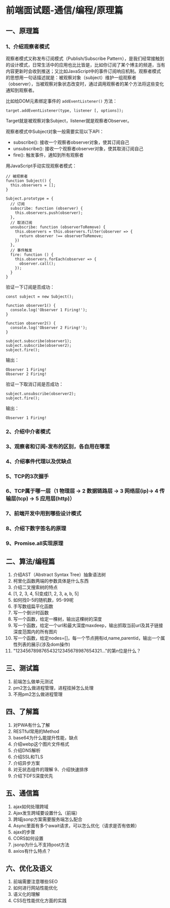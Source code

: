 # 前端面试题-通信/编程/原理篇

## 一、原理篇

### 1、介绍观察者模式
观察者模式又称发布订阅模式（Publish/Subscribe Pattern），是我们经常接触到的设计模式，日常生活中的应用也比比皆是，比如你订阅了某个博主的频道，当有内容更新时会收到推送；又比如JavaScript中的事件订阅响应机制。观察者模式的思想用一句话描述就是：被观察对象（subject）维护一组观察者（observer），当被观察对象状态改变时，通过调用观察者的某个方法将这些变化通知到观察者。  

比如给DOM元素绑定事件的 `addEventListener()` 方法：
```
target.addEventListener(type, listener [, options]);
```
Target就是被观察对象Subject，listener就是观察者Observer。   

观察者模式中Subject对象一般需要实现以下API：

- subscribe(): 接收一个观察者observer对象，使其订阅自己
- unsubscribe(): 接收一个观察者observer对象，使其取消订阅自己
- fire(): 触发事件，通知到所有观察者

用JavaScript手动实现观察者模式：  
```
// 被观察者
function Subject() {
  this.observers = [];
}

Subject.prototype = {
  // 订阅
  subscribe: function (observer) {
    this.observers.push(observer);
  },
  // 取消订阅
  unsubscribe: function (observerToRemove) {
    this.observers = this.observers.filter(observer => {
      return observer !== observerToRemove;
    })
  },
  // 事件触发
  fire: function () {
    this.observers.forEach(observer => {
      observer.call();
    });
  }
}
```
验证一下订阅是否成功：
```
const subject = new Subject();

function observer1() {
  console.log('Observer 1 Firing!');
}

function observer2() {
  console.log('Observer 2 Firing!');
}

subject.subscribe(observer1);
subject.subscribe(observer2);
subject.fire();
```
输出：
```
Observer 1 Firing! 
Observer 2 Firing!
```
验证一下取消订阅是否成功：
```
subject.unsubscribe(observer2);
subject.fire();
```
输出：
```
Observer 1 Firing!
```

### 2、介绍中介者模式
### 3、观察者和订阅-发布的区别，各自用在哪里
### 4、介绍事件代理以及优缺点
### 5、TCP的3次握手
### 6、TCP属于哪一层（1 物理层 -> 2 数据链路层 -> 3 网络层(ip)-> 4 传输层(tcp) -> 5 应用层(http)）
### 7、前端开发中用到哪些设计模式
### 8、介绍下数字签名的原理
### 9、Promise.all实现原理


## 二、算法/编程篇
1. 介绍AST（Abstract Syntax Tree）抽象语法树
2. 柯里化函数两端的参数具体是什么东西
3. 介绍二叉搜索树的特点
4. [1, 2, 3, 4, 5]变成[1, 2, 3, a, b, 5]
5. 如何找0-5的随机数，95-99呢
6. 手写数组扁平化函数
7. 写一个倒计时函数
8. 写一个函数，给定一棵树，输出这棵树的深度
9. 写一个函数，给定一个url和最大深度maxdeep，输出抓取当前url及其子链接深度范围内的所有图片
10. 写一个函数，给定nodes=[]，每一个节点拥有id,name,parentid，输出一个属性列表的展示(涉及dom操作)
11. "123456789876543212345678987654321..."的第n位是什么？

## 三、测试篇
1. 前端怎么做单元测试
2. pm2怎么做进程管理，进程挂掉怎么处理
3. 不用pm2怎么做进程管理

## 四、了解篇
1. 对PWA有什么了解
2. RESTful常用的Method
3. base64为什么能提升性能，缺点
4. 介绍webp这个图片文件格式
5. 介绍DNS解析
6. 介绍SSL和TLS
7. 介绍异步方案
8. 对无状态组件的理解
9、介绍快速排序
10. 介绍下DFS深度优先

## 五、通信篇
1. ajax如何处理跨域
2. Ajax发生跨域要设置什么（前端）
3. 跨域jsonp方案需要服务端怎么配合
4. Async里面有多个await请求，可以怎么优化（请求是否有依赖）
5. ajax的步骤
6. CORS如何设置
7. jsonp为什么不支持post方法
8. axios有什么特点？

## 六、优化及语义
1. 前端需要注意哪些SEO
2. 如何进行网站性能优化
3. 语义化的理解
4. CSS在性能优化方面的实践
